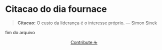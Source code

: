 # Citacao do dia fournace

> **Citacao:** O custo da liderança é o interesse próprio. — Simon Sinek

fim do arquivo

<watermark-footer>
<p align="center">
  <a href="https://github.com/ruisuan/ruisuan/blob/main/contribute.md">Contribute ☕</a>
</p>
</watermark-footer>
